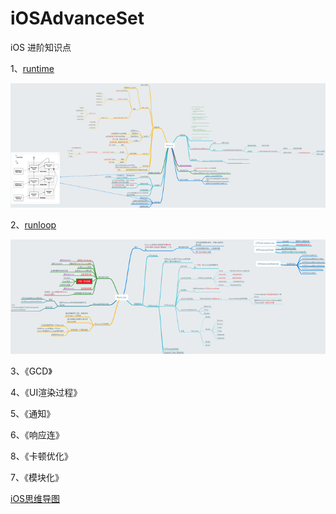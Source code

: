 # iOSAdvanceSet

iOS 进阶知识点

1、[runtime](https://fcf5646448.github.io/2019/01/23/Runtime/)

![img](screenshots/3Runtime.png)

2、[runloop](https://fcf5646448.github.io/2019/02/19/RunLoop/)

![img](screenshots/7RunLoop.png)

3、《GCD》

4、《UI渲染过程》

5、《通知》

6、《响应连》

8、《卡顿优化》

7、《模块化》

[iOS思维导图](https://www.jianshu.com/p/a2c85b9f6a25)